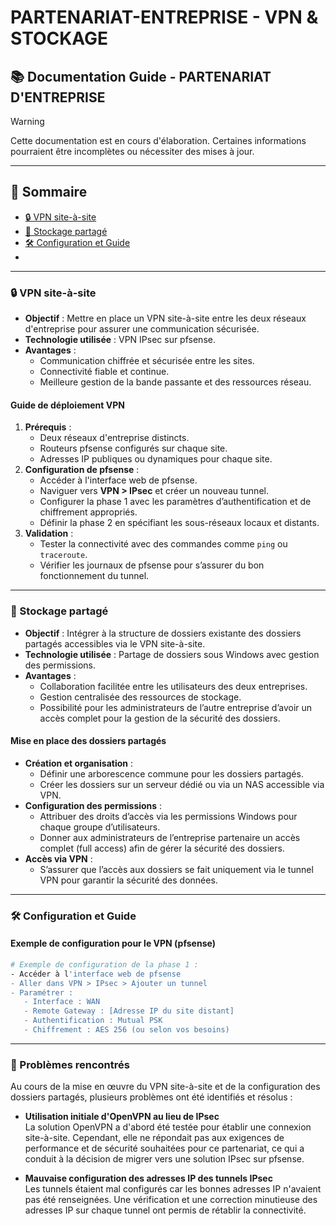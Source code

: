 # PARTENARIAT-ENTREPRISE - VPN & STOCKAGE
## 📚 Documentation Guide - PARTENARIAT D'ENTREPRISE

> [!WARNING]  
> Cette documentation est en cours d'élaboration. Certaines informations pourraient être incomplètes ou nécessiter des mises à jour.
---
## 📑 Sommaire
- [🔒 VPN site-à-site](#vpn-site-à-site)
- [📁 Stockage partagé](#stockage-partagé)
- [🛠️ Configuration et Guide](#configuration-et-guide)
- 
---

### **🔒 VPN site-à-site**
<span id="vpn-site-à-site"></span>

- **Objectif** : Mettre en place un VPN site-à-site entre les deux réseaux d'entreprise pour assurer une communication sécurisée.  
- **Technologie utilisée** : VPN IPsec sur pfsense.  
- **Avantages** :  
  - Communication chiffrée et sécurisée entre les sites.  
  - Connectivité fiable et continue.  
  - Meilleure gestion de la bande passante et des ressources réseau.

#### **Guide de déploiement VPN**
1. **Prérequis** :
   - Deux réseaux d'entreprise distincts.
   - Routeurs pfsense configurés sur chaque site.
   - Adresses IP publiques ou dynamiques pour chaque site.
2. **Configuration de pfsense** :
   - Accéder à l'interface web de pfsense.
   - Naviguer vers **VPN > IPsec** et créer un nouveau tunnel.
   - Configurer la phase 1 avec les paramètres d’authentification et de chiffrement appropriés.
   - Définir la phase 2 en spécifiant les sous-réseaux locaux et distants.
3. **Validation** :
   - Tester la connectivité avec des commandes comme `ping` ou `traceroute`.
   - Vérifier les journaux de pfsense pour s’assurer du bon fonctionnement du tunnel.
  
---

### **📁 Stockage partagé**
<span id="stockage-partagé"></span>

- **Objectif** : Intégrer à la structure de dossiers existante des dossiers partagés accessibles via le VPN site-à-site.  
- **Technologie utilisée** : Partage de dossiers sous Windows avec gestion des permissions.  
- **Avantages** :  
  - Collaboration facilitée entre les utilisateurs des deux entreprises.  
  - Gestion centralisée des ressources de stockage.
  - Possibilité pour les administrateurs de l’autre entreprise d’avoir un accès complet pour la gestion de la sécurité des dossiers.

#### **Mise en place des dossiers partagés**
- **Création et organisation** :
  - Définir une arborescence commune pour les dossiers partagés.
  - Créer les dossiers sur un serveur dédié ou via un NAS accessible via VPN.
- **Configuration des permissions** :
  - Attribuer des droits d’accès via les permissions Windows pour chaque groupe d’utilisateurs.
  - Donner aux administrateurs de l’entreprise partenaire un accès complet (full access) afin de gérer la sécurité des dossiers.
- **Accès via VPN** :
  - S’assurer que l’accès aux dossiers se fait uniquement via le tunnel VPN pour garantir la sécurité des données.

---

### **🛠️ Configuration et Guide**
<span id="configuration-et-guide"></span>

#### **Exemple de configuration pour le VPN (pfsense)**

```bash
# Exemple de configuration de la phase 1 :
- Accéder à l'interface web de pfsense
- Aller dans VPN > IPsec > Ajouter un tunnel
- Paramétrer :
   - Interface : WAN
   - Remote Gateway : [Adresse IP du site distant]
   - Authentification : Mutual PSK
   - Chiffrement : AES 256 (ou selon vos besoins)
```
--- 

### **🚧 Problèmes rencontrés**
<span id="problemes-rencontres"></span>

Au cours de la mise en œuvre du VPN site-à-site et de la configuration des dossiers partagés, plusieurs problèmes ont été identifiés et résolus :

- **Utilisation initiale d'OpenVPN au lieu de IPsec**  
  La solution OpenVPN a d'abord été testée pour établir une connexion site-à-site. Cependant, elle ne répondait pas aux exigences de performance et de sécurité souhaitées pour ce partenariat, ce qui a conduit à la décision de migrer vers une solution IPsec sur pfsense.

- **Mauvaise configuration des adresses IP des tunnels IPsec**  
  Les tunnels étaient mal configurés car les bonnes adresses IP n'avaient pas été renseignées. Une vérification et une correction minutieuse des adresses IP sur chaque tunnel ont permis de rétablir la connectivité.









